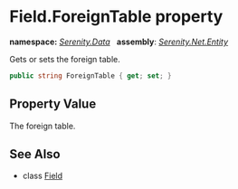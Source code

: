# Field.ForeignTable property
**namespace:** *[Serenity.Data](../../README.md#serenity.data-namespace)*   **assembly**: *[Serenity.Net.Entity](../../README.md)*

Gets or sets the foreign table.

```csharp
public string ForeignTable { get; set; }
```

## Property Value

The foreign table.

## See Also

* class [Field](../Field.md)